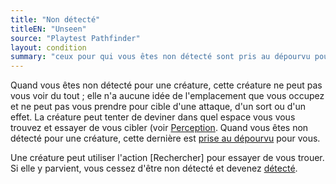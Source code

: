 ```yaml
---
title: "Non détecté"
titleEN: "Unseen"
source: "Playtest Pathfinder"
layout: condition
summary: "ceux pour qui vous êtes non détecté sont pris au dépourvu pour vous"
---
```


Quand vous êtes non détecté pour une créature, cette créature ne peut pas vous voir du tout ; elle n'a aucune idée de l'emplacement que vous occupez et ne peut pas vous prendre pour cible d'une attaque, d'un sort ou d'un effet. La créature peut tenter de deviner dans quel espace vous vous trouvez et essayer de vous cibler (voir [Perception](/ch9-jouer-à-pathfinder/perception.html). Quand vous êtes non détecté pour une créature, cette dernière est [prise au dépourvu](pris-au-dépourvu.html) pour vous.

Une créature peut utiliser l'action [Rechercher] pour essayer de vous trouer. Si elle y parvient, vous cessez d'être non détecté et devenez [détecté](détecté.html).
